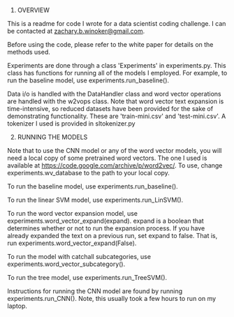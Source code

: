 1. OVERVIEW

This is a readme for code I wrote for a data scientist coding challenge. I can be contacted at zachary.b.winoker@gmail.com.

Before using the code, please refer to the white paper for details on the methods used. 

Experiments are done through a class 'Experiments' in experiments.py. This class has functions for running all of the models I employed. For example, to run the baseline model, use experiments.run_baseline(). 

Data i/o is handled with the DataHandler class and word vector operations are handled with the w2vops class. Note that word vector text expansion is time-intensive, so reduced datasets have been provided for the sake of demonstrating functionality. These are 'train-mini.csv' and 'test-mini.csv'. A tokenizer I used is provided in sltokenizer.py


2. RUNNING THE MODELS

Note that to use the CNN model or any of the word vector models, you will need a local copy of some pretrained word vectors. The one I used is available at https://code.google.com/archive/p/word2vec/. To use, change experiments.wv_database to the path to your local copy. 

To run the baseline model, use experiments.run_baseline().

To run the linear SVM model, use experiments.run_LinSVM().

To run the word vector expansion model, use experiments.word_vector_expand(expand). expand is a boolean that determines whether or not to run the expansion process. If you have already expanded the text on a previous run, set expand to false. That is, run experiments.word_vector_expand(False).

To run the model with catchall subcategories, use experiments.word_vector_subcategory().

To run the tree model, use experiments.run_TreeSVM().

Instructions for running the CNN model are found by running experiments.run_CNN(). Note, this usually took a few hours to run on my laptop.


